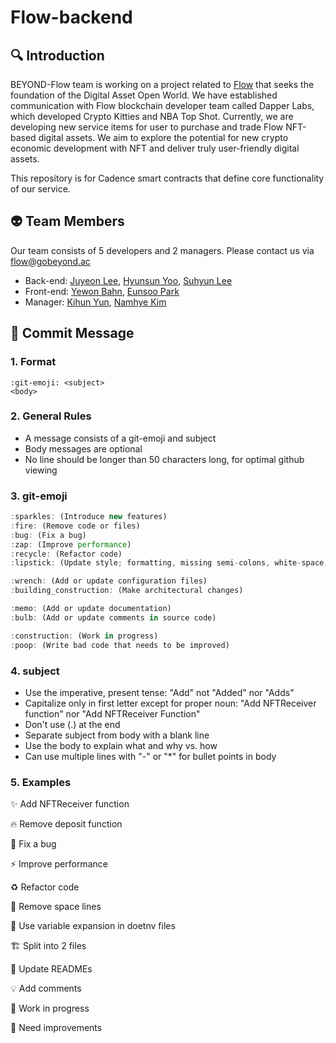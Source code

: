 # Flow-backend

## 🔍 Introduction

BEYOND-Flow team is working on a project related to [Flow](https://www.onflow.org/) that seeks the foundation of the Digital Asset Open World. We have established communication with Flow blockchain developer team called Dapper Labs, which developed Crypto Kitties and NBA Top Shot. Currently, we are developing new service items for user to purchase and trade Flow NFT-based digital assets. We aim to explore the potential for new crypto economic development with NFT and deliver truly user-friendly digital assets.

This repository is for Cadence smart contracts that define core functionality of our service.

## 👽 Team Members

Our team consists of 5 developers and 2 managers. Please contact us via flow@gobeyond.ac

- Back-end: [Juyeon Lee](https://github.com/kwklly), [Hyunsun Yoo](https://github.com/sunny0529), [Suhyun Lee](https://github.com/2suh)
- Front-end: [Yewon Bahn](https://github.com/yewonbahn), [Eunsoo Park](https://github.com/e06-tech)
- Manager: [Kihun Yun](mailto:mrclo90@gobeyond.ac?subject=[GitHub]%20Source%20Han%20Sans), [Namhye Kim](mailto:agathakim43@gobeyond.ac?subject=[GitHub]%20Source%20Han%20Sans)

## 🚩 Commit Message

### 1. Format

```
:git-emoji: <subject> 
<body> 
```

### 2. General Rules

- A message consists of a git-emoji and subject
- Body messages are optional
- No line should be longer than 50 characters long, for optimal github viewing

### 3. git-emoji

```js
:sparkles: (Introduce new features)
:fire: (Remove code or files)
:bug: (Fix a bug)
:zap: (Improve performance)
:recycle: (Refactor code)
:lipstick: (Update style; formatting, missing semi-colons, white-space, etc)

:wrench: (Add or update configuration files)
:building_construction: (Make architectural changes)

:memo: (Add or update documentation)
:bulb: (Add or update comments in source code)

:construction: (Work in progress)
:poop: (Write bad code that needs to be improved)
```

### 4. subject

- Use the imperative, present tense: "Add" not "Added" nor "Adds"
- Capitalize only in first letter except for proper noun: "Add NFTReceiver function" nor "Add NFTReceiver Function"
- Don't use (.) at the end
- Separate subject from body with a blank line
- Use the body to explain what and why vs. how
- Can use multiple lines with "-" or "*" for bullet points in body

### 5. Examples

✨ Add NFTReceiver function

🔥 Remove deposit function

🐛 Fix a bug

⚡ Improve performance

♻️ Refactor code

💄 Remove space lines

🔧 Use variable expansion in doetnv files

🏗️ Split into 2 files

📝 Update READMEs

💡 Add comments

🚧 Work in progress

💩 Need improvements